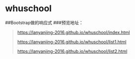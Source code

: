 # whuschool
##Bootstrap做的响应式
###预览地址：
>https://lanyanjing-2016.github.io/whuschool/index.html
>
>https://lanyanjing-2016.github.io/whuschool/list1.html
>
>https://lanyanjing-2016.github.io/whuschool/list2.html
